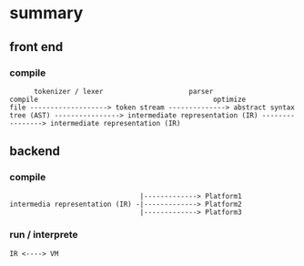 # summary 

## front end

### compile

```
      tokenizer / lexer                     parser                                     compile                                           optimize
file -------------------> token stream --------------> abstract syntax tree (AST) ----------------> intermediate representation (IR) ----------------> intermediate representation (IR) 
``` 

## backend

### compile

``` 
                                |-------------> Platform1
intermedia representation (IR) -|-------------> Platform2
                                |-------------> Platform3
```

### run / interprete

```
IR <----> VM
```

